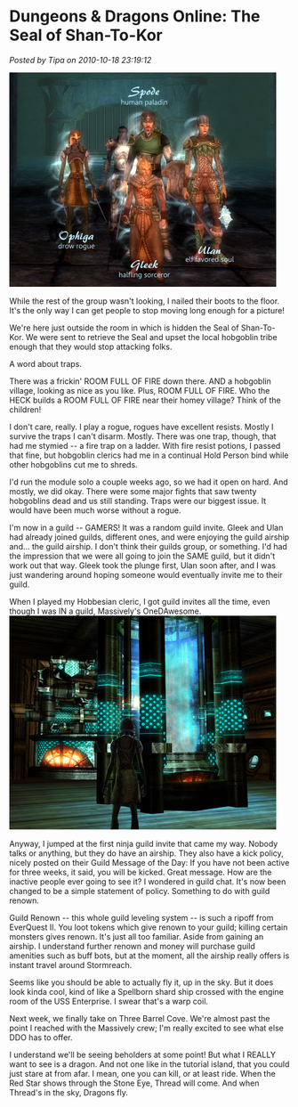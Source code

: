 # Dungeons & Dragons Online: The Seal of Shan-To-Kor

*Posted by Tipa on 2010-10-18 23:19:12*

[![](../../../uploads/2010/10/dndclient-2010-10-18-00-40-03-40.jpg "Group Portrait")](../../../uploads/2010/10/dndclient-2010-10-18-00-40-03-40.jpg)

While the rest of the group wasn't looking, I nailed their boots to the floor. It's the only way I can get people to stop moving long enough for a picture!

We're here just outside the room in which is hidden the Seal of Shan-To-Kor. We were sent to retrieve the Seal and upset the local hobgoblin tribe enough that they would stop attacking folks. 

A word about traps.

There was a frickin' ROOM FULL OF FIRE down there. AND a hobgoblin village, looking as nice as you like. Plus, ROOM FULL OF FIRE. Who the HECK builds a ROOM FULL OF FIRE near their homey village? Think of the children!

I don't care, really. I play a rogue, rogues have excellent resists. Mostly I survive the traps I can't disarm. Mostly. There was one trap, though, that had me stymied -- a fire trap on a ladder. With fire resist potions, I passed that fine, but hobgoblin clerics had me in a continual Hold Person bind while other hobgoblins cut me to shreds.

I'd run the module solo a couple weeks ago, so we had it open on hard. And mostly, we did okay. There were some major fights that saw twenty hobgoblins dead and us still standing. Traps were our biggest issue. It would have been much worse without a rogue.

I'm now in a guild -- GAMERS! It was a random guild invite. Gleek and Ulan had already joined guilds, different ones, and were enjoying the guild airship and... the guild airship. I don't think their guilds group, or something. I'd had the impression that we were all going to join the SAME guild, but it didn't work out that way. Gleek took the plunge first, Ulan soon after, and I was just wandering around hoping someone would eventually invite me to their guild.

When I played my Hobbesian cleric, I got guild invites all the time, even though I was IN a guild, Massively's OneDAwesome.
[![](../../../uploads/2010/10/dndclient-2010-10-18-23-12-58-38.jpg "Engine room for the guild airship")](../../../uploads/2010/10/dndclient-2010-10-18-23-12-58-38.jpg)

Anyway, I jumped at the first ninja guild invite that came my way. Nobody talks or anything, but they do have an airship. They also have a kick policy, nicely posted on their Guild Message of the Day: If you have not been active for three weeks, it said, you will be kicked. Great message. How are the inactive people ever going to see it? I wondered in guild chat. It's now been changed to be a simple statement of policy. Something to do with guild renown.

Guild Renown -- this whole guild leveling system -- is such a ripoff from EverQuest II. You loot tokens which give renown to your guild; killing certain monsters gives renown. It's just all too familiar. Aside from gaining an airship. I understand further renown and money will purchase guild amenities such as buff bots, but at the moment, all the airship really offers is instant travel around Stormreach.

Seems like you should be able to actually fly it, up in the sky. But it does look kinda cool, kind of like a Spellborn shard ship crossed with the engine room of the USS Enterprise. I swear that's a warp coil.

Next week, we finally take on Three Barrel Cove. We're almost past the point I reached with the Massively crew; I'm really excited to see what else DDO has to offer.

I understand we'll be seeing beholders at some point! But what I REALLY want to see is a dragon. And not one like in the tutorial island, that you could just stare at from afar. I mean, one you can kill, or at least ride. When the Red Star shows through the Stone Eye, Thread will come. And when Thread's in the sky, Dragons fly.

